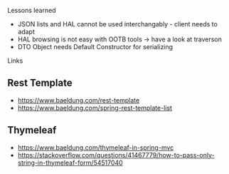 Lessons learned

- JSON lists and HAL cannot be used interchangably - client needs to adapt
- HAL browsing is not easy with OOTB tools -> have a look at traverson
- DTO Object needs Default Constructor for serializing



Links

## Rest Template
- https://www.baeldung.com/rest-template
- https://www.baeldung.com/spring-rest-template-list

## Thymeleaf
- https://www.baeldung.com/thymeleaf-in-spring-mvc
- https://stackoverflow.com/questions/41467779/how-to-pass-only-string-in-thymeleaf-form/54517040